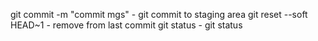 git commit -m "commit mgs"   -   git commit to staging area
git reset --soft HEAD~1      -   remove from last commit 
git status		     -   git status

